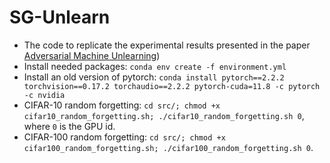 # SG-Unlearn
* The code to replicate the experimental results presented in the paper [Adversarial Machine Unlearning](https://arxiv.org/abs/2406.07687))
* Install needed packages: `conda env create -f environment.yml`
* Install an old version of pytorch: `conda install pytorch==2.2.2 torchvision==0.17.2 torchaudio==2.2.2 pytorch-cuda=11.8 -c pytorch -c nvidia`
* CIFAR-10 random forgetting: `cd src/; chmod +x cifar10_random_forgetting.sh; ./cifar10_random_forgetting.sh 0`, where `0` is the GPU id. 
* CIFAR-100 random forgetting: `cd src/; chmod +x cifar100_random_forgetting.sh; ./cifar100_random_forgetting.sh 0`.
